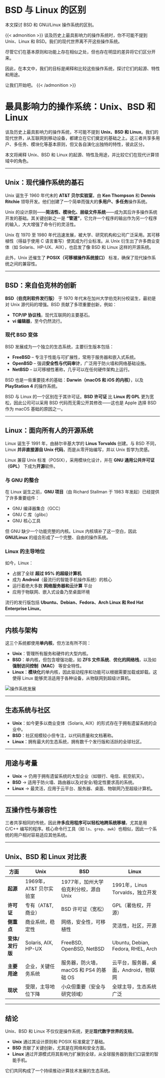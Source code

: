 # BSD 与 Linux 的区别


本文探讨 BSD 和 GNU/Linux 操作系统的区别。

<!--more-->

{{< admonition >}}
谈及历史上最具影响力的操作系统时，你不可能不提到 Unix、Linux 和 BSD。我们的现代世界离不开这些操作系统。

尽管它们在基本原则和功能上存在相似之处，但也存在明显的差异将它们区分开来。

因此，在本文中，我们的目标是阐释和比较这些操作系统，探讨它们的起源、特性和用途。

让我们开始吧。
{{< /admonition >}}

# 最具影响力的操作系统：Unix、BSD 和 Linux

谈及历史上最具影响力的操作系统，不可能不提到 **Unix、BSD 和 Linux**。我们的现代世界，从互联网到移动设备，都建立在它们奠定的基础之上。这三者共享多用户、多任务、模块化等基本原则，但又各自演化出独特的特性，彼此区分。

本文将阐释 Unix、BSD 和 Linux 的起源、特性及用途，并比较它们在现代计算领域中的角色。

---

## **Unix：现代操作系统的基石**

Unix 诞生于 1960 年代末的 **AT&T 贝尔实验室**，由 **Ken Thompson** 和 **Dennis Ritchie** 领导开发。他们创建了一个简单而强大的**多用户、多任务**操作系统。

Unix 的设计原则——**简洁性、模块化、层级文件系统**——成为其后许多操作系统开发的基础。其关键创新之一是 **“管道”**，它允许一个程序的输出作为另一个程序的输入，大大增强了命令行的灵活性。

Unix 在 1970 至 1980 年代迅速发展，被大学、研究机构和公司广泛采用。其可移植性（得益于使用 C 语言重写）使其成为行业标准。从 Unix 衍生出了许多商业变体（如 Solaris、HP-UX、AIX），也启发了像 BSD 和 Linux 这样的开源系统。

此外，Unix 还催生了 **POSIX（可移植操作系统接口）** 标准，确保了现代操作系统之间的兼容性。

---

## **BSD：来自伯克林的创新**

**BSD（伯克利软件发行版）** 于 1970 年代末在加州大学伯克利分校诞生，最初是对 Unix 源代码的增强。BSD 贡献了多项重要创新，例如：

- **TCP/IP 协议栈**，现代互联网的主要基石。
- **vi 编辑器**，至今仍然流行。

### **现代 BSD 变体**
BSD 发展成为一个独立的生态系统，主要衍生版本包括：

- **FreeBSD** – 专注于性能与可扩展性，常用于服务器和嵌入式系统。
- **OpenBSD** – 强调**安全性与代码审计**，广泛用于防火墙和网络基础设施。
- **NetBSD** – 以可移植性著称，几乎可以在任何硬件架构上运行。

BSD 也是一些重要技术的基础：**Darwin（macOS 和 iOS 的内核）**，以及 **PlayStation 4** 的操作系统。

BSD 与 Linux 的一个区别在于其许可证。**BSD 许可证** 比 **Linux 的 GPL** 更为宽松，因此公司可以采用 BSD 代码而无需公开其修改——这也是 Apple 选择 BSD 作为 macOS 基础的原因之一。

---

## **Linux：面向所有人的开源系统**

Linux 诞生于 1991 年，由赫尔辛基大学的 **Linus Torvalds** 创建。与 BSD 不同，Linux **并非直接源自 Unix 代码**，而是从零开始编写，并以 Unix 哲学为灵感。

Linux 兼容 Unix 标准（POSIX），采用模块化设计，并在 **GNU 通用公共许可证（GPL）** 下成为**开源**软件。

### **与 GNU 的整合**
在 Linux 诞生之前，**GNU 项目**（由 Richard Stallman 于 1983 年发起）已经提供了许多重要组件：
- GNU 编译器集合（GCC）
- GNU C 库（glibc）
- GNU 核心工具

但 GNU 缺少一个功能完整的内核。Linux 内核填补了这一空白，因此 **GNU/Linux** 的组合形成了一个完整、自由的操作系统。

### **Linux 的主导地位**
如今，Linux：
- 占据了全球 **超过 95% 的超级计算机**
- 成为 **Android**（最流行的智能手机操作系统）的核心
- 运行着绝大多数 **网络服务器和云计算** 平台
- 应用于物联网、嵌入式设备乃至桌面环境

流行的发行版包括 **Ubuntu、Debian、Fedora、Arch Linux 和 Red Hat Enterprise Linux**。

---

## **内核与架构**

这三个系统都使用**单内核**，但方法有所不同：

- **Unix**：管理所有服务和硬件的大型内核。
- **BSD**：单内核，但包含增强功能，如 **ZFS 文件系统**、**优化的网络栈**，以及如**强制访问控制（MAC）** 等安全特性。
- **Linux**：**模块化**的单内核，因此驱动程序和功能可以根据需要加载或卸载。这使得 Linux 能够灵活适用于各种设备，从物联网到超级计算机。

![操作系统发展](Unix.png)

---

## **生态系统与社区**

- **Unix**：如今更多以商业变体（Solaris, AIX）的形式存在于拥有遗留系统的企业中。
- **BSD**：社区规模较小但专注，以代码质量和文档著称。
- **Linux**：拥有最大的生态系统，拥有数千个发行版和活跃的全球社区。

---

## **用途与考量**

- **Unix** → 仍用于拥有遗留系统的大型企业（如银行、电信、航空航天）。
- **BSD** → 适用于防火墙、路由器以及对安全/稳定性要求高的系统。
- **Linux** → 最灵活，应用于云平台、服务器、桌面、物联网乃至超级计算机。

---

## **互操作性与兼容性**

三者共享相同的传统，因此**许多应用程序可以轻松地跨系统移植**，尤其是用 C/C++ 编写的程序。核心命令行工具（如 `ls`、`grep`、`awk`）也相似，因此一个系统的用户相对容易适应其他系统。

---

## **Unix、BSD 和 Linux 对比表**

| 方面             | Unix                                | BSD                                            | Linux                                     |
|------------------|-------------------------------------|------------------------------------------------|-------------------------------------------|
| **起源**         | 1969年，AT&T 贝尔实验室             | 1977年，加州大学伯克利分校，源自 Unix          | 1991年，Linus Torvalds，独立开发          |
| **许可证**       | 专有（AT&T, 商业）                  | BSD 许可证（宽松）                             | GPL（著佐权，开源）                       |
| **侧重点**       | 商业系统，稳定性                    | 网络，安全性，可移植性                         | 灵活性，社区，开源                        |
| **变体/发行版**  | Solaris, AIX, HP-UX                 | FreeBSD, OpenBSD, NetBSD                       | Ubuntu, Debian, Fedora, RHEL, Arch        |
| **主要用途**     | 企业，关键任务系统                  | 服务器，防火墙，macOS 和 PS4 的基础 OS         | 云平台，服务器，桌面，Android，物联网     |
| **现状**         | 受限，主导地位下降                  | 小众但重要（安全与研究领域）                   | 全球主导，生态系统广泛                    |

---

## **结论**

Unix、BSD 和 Linux 不仅仅是操作系统，更是**现代数字世界的支柱**。
- **Unix** 通过其设计原则和 POSIX 标准奠定了基础。
- **BSD** 贡献了关键创新，尤其是在网络和安全方面。
- **Linux** 通过开源模式将其影响力扩展到全球，从全球服务器到我们口袋里的智能手机。

它们共同构成了一个持续推动计算技术发展的生态系统。
